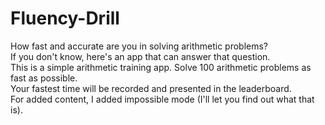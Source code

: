 # Fluency-Drill
How fast and accurate are you in solving arithmetic problems?  
If you don't know, here's an app that can answer that question.    
This is a simple arithmetic training app.
Solve 100 arithmetic problems as fast as possible.  
Your fastest time will be recorded and presented in the leaderboard.  
For added content, I added impossible mode (I'll let you find out what that is).
